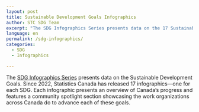 ```yaml
---
layout: post
title: Sustainable Development Goals Infographics
author: STC SDG Team
excerpt: "The SDG Infographics Series presents data on the 17 Sustainable Development Goals. They present an overview of the 17 Goals through infographics by leveraging data currently available to report on Canada’s progress towards the 2030 Agenda for Sustainable Development."
language: en
permalink: /sdg-infographics/
categories:
  - SDG
  - Infographics

---
```

The [SDG Infographics Series](https://www150.statcan.gc.ca/n1/pub/11-637-x/11-637-x2022001-eng.htm) presents data on the Sustainable Development Goals. Since 2022, Statistics Canada has released 17 infographics—one for each SDG. Each infographic presents an overview of Canada’s progress and features a community spotlight section showcasing the work organizations across Canada do to advance each of these goals.
